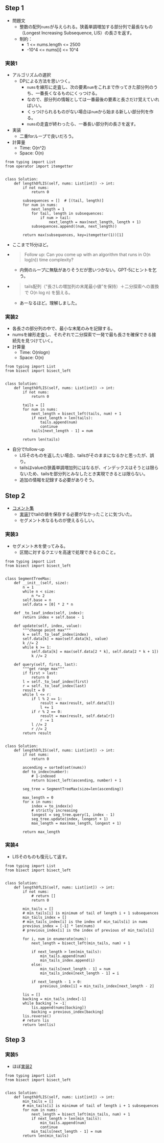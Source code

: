 ## Step 1

- 問題文
  - 整数の配列`nums`が与えられる。狭義単調増加する部分列で最長なもの（Longest Increasing Subsequence, LIS）の長さを返す。
  - 制約：
    - 1 <= nums.length <= 2500
    - -10^4 <= nums[i] <= 10^4

### 実装1

- アルゴリズムの選択
  - DPによる方法を思いつく。
    - `nums`を線形に走査し、次の要素`num`をこれまで作ってきた部分列のうち、一番長くなるものにくっつける。
    - なので、部分列の情報としては一番最後の要素と長さだけ覚えていればいい。
    - くっつけられるものがない場合は`num`から始まる新しい部分列を作る。
    - `nums`の走査が終わったら、一番長い部分列の長さを返す。
- 実装
  - 二重forループで良いだろう。
- 計算量
  - Time: O(n^2)
  - Space: O(n)

```python3
from typing import List
from operator import itemgetter


class Solution:
    def lengthOfLIS(self, nums: List[int]) -> int:
        if not nums:
            return 0
        
        subsequences = []  # [(tail, length)]
        for num in nums:
            next_length = 1
            for tail, length in subsequences:
                if num > tail:
                    next_length = max(next_length, length + 1)
            subsequences.append((num, next_length))
        
        return max(subsequences, key=itemgetter(1))[1]
```

- ここまで15分ほど。
- > Follow up: Can you come up with an algorithm that runs in O(n log(n)) time complexity?
  - 内側のループに無駄がありそうだが思いつかない。GPT-5にヒントを乞う。
- > tails配列（“長さLの増加列の末尾最小値”を保持）＋二分探索への置換で O(n log n) を狙える。
  - あーなるほど。理解しました。

### 実装2

- 各長さの部分列の中で、最小な末尾のみを記録する。
- numsを線形走査し、それぞれで二分探索で一発で最も長さを確保できる接続先を見つけていく。
- 計算量
  - Time: O(nlogn)
  - Space: O(n)

```python3
from typing import List
from bisect import bisect_left


class Solution:
    def lengthOfLIS(self, nums: List[int]) -> int:
        if not nums:
            return 0
        
        tails = []
        for num in nums:
            next_length = bisect_left(tails, num) + 1
            if next_length > len(tails):
                tails.append(num)
                continue
            tails[next_length - 1] = num
        
        return len(tails)
```

- 自分でfollow-up
  - LISそのものを返したい場合、tailsがそのままになるかと思ったが、誤り。
  - tailsはvalueの狭義単調増加列にはなるが、インデックスはそうとは限らないため、tailsを部分列とみなしたとき実現できるとは限らない。
  - 追加の情報を記録する必要がありそう。

## Step 2

- [コメント集](https://docs.google.com/document/d/11HV35ADPo9QxJOpJQ24FcZvtvioli770WWdZZDaLOfg/edit?tab=t.0#heading=h.92aluhxkunm1)
  - [実装1](#実装1)でtailの値を保存する必要がなかったことに気づいた。
  - セグメント木なるものが使えるらしい。

### 実装3

- セグメント木を使ってみる。
  - 区間に対するクエリを高速で処理できるとのこと。

```python3
from typing import List
from bisect import bisect_left


class SegmentTreeMax:
    def __init__(self, size):
        n = 1
        while n < size:
            n *= 2
        self.base = n
        self.data = [0] * 2 * n
    
    def _to_leaf_index(self, index):
        return index + self.base - 1

    def update(self, index, value):
        """change point max"""
        k = self._to_leaf_index(index)
        self.data[k] = max(self.data[k], value)
        k //= 2
        while k >= 1:
            self.data[k] = max(self.data[2 * k], self.data[2 * k + 1])
            k //= 2

    def query(self, first, last):
        """get range max"""
        if first > last:
            return 0
        l = self._to_leaf_index(first)
        r = self._to_leaf_index(last)
        result = 0
        while l <= r:
            if l % 2 == 1:
                result = max(result, self.data[l])
                l += 1
            if r % 2 == 0:
                result = max(result, self.data[r])
                r -= 1
            l //= 2
            r //= 2
        return result


class Solution:
    def lengthOfLIS(self, nums: List[int]) -> int:
        if not nums:
            return 0
        
        ascending = sorted(set(nums))
        def to_index(number):
            # 1-indexed
            return bisect_left(ascending, number) + 1
        
        seg_tree = SegmentTreeMax(size=len(ascending))

        max_length = 0
        for x in nums:
            index = to_index(x)
            # strictly increasing
            longest = seg_tree.query(1, index - 1)
            seg_tree.update(index, longest + 1)
            max_length = max(max_length, longest + 1)

        return max_length
```

### 実装4

- LISそのものも復元して返す。

```python3
from typing import List
from bisect import bisect_left


class Solution:
    def lengthOfLIS(self, nums: List[int]) -> int:
        if not nums:
            # return []
            return 0

        min_tails = []
        # min_tails[i] is minimum of tail of length i + 1 subsequences
        min_tails_index = []
        # min_tails_index[i] is the index of min_tails[i] in nums
        previous_index = [-1] * len(nums)
        # previous_index[i] is the index of previous of min_tails[i]

        for i, num in enumerate(nums):
            next_length = bisect_left(min_tails, num) + 1

            if next_length > len(min_tails):
                min_tails.append(num)
                min_tails_index.append(i)
            else:
                min_tails[next_length - 1] = num
                min_tails_index[next_length - 1] = i

            if next_length - 1 > 0:
                previous_index[i] = min_tails_index[next_length - 2]

        lis = []
        backing = min_tails_index[-1]
        while backing != -1:
            lis.append(nums[backing])
            backing = previous_index[backing]
        lis.reverse()
        # return lis
        return len(lis)
```

## Step 3

### 実装5

- ほぼ[実装2](#実装2)

```python3
from typing import List
from bisect import bisect_left


class Solution:
    def lengthOfLIS(self, nums: List[int]) -> int:
        min_tails = []
        # min_tails[i] is minimum of tail of length i + 1 subsequences
        for num in nums:
            next_length = bisect_left(min_tails, num) + 1
            if next_length > len(min_tails):
                min_tails.append(num)
                continue
            min_tails[next_length - 1] = num
        return len(min_tails)
```
